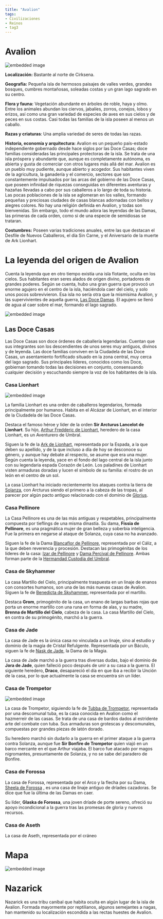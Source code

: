 ```yaml
---
title: "Avalion"
tags:
- Civilizaciones
- Reinos
- tag3
---
```


# Avalion

![embedded image](https://assets.legendkeeper.com/aac5b302-34cd-4445-a7f0-39e34a57cc05.png "Attachment")

**Localización:** Bastante al norte de Cirksena.

**Geografía:** Pequeña isla de hermosos paisajes de valles verdes, grandes bosques, cumbres montañosas, soleadas costas y un gran lago sagrado en su centro.

**Flora y fauna:** Vegetación abundante en árboles de roble, haya y olmo. Entre los animales abundan los ciervos, jabalíes, zorros, conejos, lobos y erizos, así como una gran variedad de especies de aves en sus cielos y de peces en sus costas. Casi todas las familias de la isla poseen al menos un caballo.

**Razas y criaturas**: Una amplia variedad de seres de todas las razas.

**Historia, economía y arquitectura:** Avalion es un pequeño país-estado independiente gobernado desde hace siglos por las Doce Casas; doce familias consideradas las principales protectoras de la isla. Se trata de una isla próspera y abundante que, aunque es completamente autónoma, es abierta y gusta de comerciar con otros lugares más allá del mar. Avalion es un pueblo muy pudiente, aunque abierto y acogedor. Sus habitantes viven de la agricultura, la ganadería y el comercio, sectores que son constantemente impulsados por las arcas del gobierno de las Doce Casas, que poseen infinidad de riquezas conseguidas en diferentes aventuras y hazañas llevadas a cabo por sus caballeros a lo largo de toda su historia. Las pocas poblaciones de la isla se aglomeran en los valles, formando pequeñas y preciosas ciudades de casas blancas adornadas con bellos y alegres colores. No hay una religión definida en Avalion, y todas son bienvenidas. Sin embargo, todo el mundo adora las leyendas de las Damas, las primeras de cada orden, como si de una especie de semidiosas se trataran.

**Costumbres:** Poseen varias tradiciones anuales, entre las que destacan el Desfile de Nuevos Caballeros, el día Sin Carne, y el Aniversario de la muerte de Ark Lionhart.

# **La leyenda del origen de Avalion**

Cuenta la leyenda que en otro tiempo existía una isla flotante, oculta en los cielos. Sus habitantes eran seres alados de origen divino, portadores de grandes poderes. Según se cuenta, hubo una gran guerra que provocó un enorme agujero en el centro de la isla, haciéndola caer del cielo, y solo unos pocos sobrevivieron. Esa isla no sería otra que la mismísima Avalion, y las supervivientes de aquella guerra, [Las Doce Damas](https://www.legendkeeper.com/app/ckvil5g57t6310808rct5ktxd/ckz7eje1w000a036ctc2w6hox/). El agujero se llenó de agua al caer sobre el mar, formando el lago sagrado.

![embedded image](https://assets.legendkeeper.com/e10f1685-2348-4814-9903-4c458e41261e.png "Attachment")

## **Las Doce Casas**

Las Doce Casas son doce órdenes de caballería legendarias. Cuentan que sus integrantes son los descendientes de unos seres muy antiguos, divinos y de leyenda. Las doce familias conviven en la Ciudadela de las Doce Casas, un asentamiento fortificado situado en la zona central, muy cerca del lago sagrado. Sus principales líderes, conocidos como los Doce, gobiernan tomando todas las decisiones en conjunto, consensuando cualquier decisión y escuchando siempre la voz de los habitantes de la isla.

### **Casa Lionhart**

![embedded image](https://assets.legendkeeper.com/e150a74e-06e9-40ea-92cd-ea4c4acec165.png "Attachment")

La familia Lionhart es una orden de caballeros legendarios, formada principalmente por humanos. Habita en el Alcázar de Lionhart, en el interior de la Ciudadela de las Doce Casas.

Destaca el famoso héroe y líder de la orden **Sir Arcturus Lancelot de Lionhart**. Su hijo, [Arthur Fredderic de Lionhart](https://www.legendkeeper.com/app/ckvil5g57t6310808rct5ktxd/ckz7fa5dx000t036cztrj369k/), heredero de la casa Lionhart, es un Aventurero de Umbral.

Siguen la fe de la [Ark de Lionhart](https://www.legendkeeper.com/app/ckvil5g57t6310808rct5ktxd/ckzd92pah006s036c4vkawaeo/), representada por la Espada, a la que deben su apellido, y de la que incluso a día de hoy se desconoce su género, y aunque hay debate al respecto, se asume que era una mujer. Según cuenta la leyenda, yace en el fondo del lago central de la isla junto con su legendaria espada Corazón de León. Los paladines de Lionhart visten armaduras doradas y lucen el símbolo de su familia: el rostro de un león en el centro de un sol.

La casa Lionhart ha iniciado recientemente los ataques contra la tierra de [Solanza](https://www.legendkeeper.com/app/ckvil5g57t6310808rct5ktxd/ckwtt2xtz0002036c5boj5unr/), con Arcturus siendo el primero a la cabeza de las tropas, al parecer por algún pacto antiguo relacionado con el dominio de [Glorius](https://www.legendkeeper.com/app/ckvil5g57t6310808rct5ktxd/ckx39wdg30006036ckln2ruom/).

### **Casa Pellinore**

La Casa Pellinore es una de las más antiguas y respetables, principalmente compuesta por tieflings de una misma dinastía. Su dama, **Fissia de Pellinore**, es una pragmática mujer de gran belleza y soberbia inteligencia. Fue la primera en negarse al ataque de Solanza, cuya casa no ha avanzado.

Siguen la fe de la Dama [Blancaflor de Pellinore](https://www.legendkeeper.com/app/ckvil5g57t6310808rct5ktxd/ckzd9317d006x036cpbljisi1/), representada por el Cáliz, a la que deben reverencia y procesión. Destacan las primogénitas de los líderes de la casa: [Izar de Pellinore](https://www.legendkeeper.com/app/ckvil5g57t6310808rct5ktxd/cl2bpgfqw0008038cld78gzcu/) y [Dama Percival de Pellinore](https://www.legendkeeper.com/app/ckvil5g57t6310808rct5ktxd/cl1fd3yej0002036cnqf32m48/). Ambas forman parte de la [Hermandad Custodia del Umbral](https://www.legendkeeper.com/app/ckvil5g57t6310808rct5ktxd/ckw9rh8iy001z036c9lsfyugo/).

### **Casa de Skyhammer**

La casa Martillo del Cielo, principalmente traspuesta en un linaje de enanos con consortes humanos, son una de las más nuevas casas de Avalion. Siguen la fe de [Benedicta de Skyhammer](https://www.legendkeeper.com/app/ckvil5g57t6310808rct5ktxd/cl2bpxwsg001d038cx0mdp4em/), representada por el martillo.

Destaca **Grom**, primogénito de la casa, un enano de largas barbas rojas que porta un enorme martillo con una runa en forma de alas, y su madre, **Brenna de Martillo del Cielo**, cabeza de la casa. La casa Martillo del Cielo, en contra de su primogénito, marchó a la guerra.

### **Casa de Jade**

La casa de Jade es la única casa no vinculada a un linaje, sino al estudio y dominio de la magia de Cristal Refulgente. Representada por un Báculo, siguen la fe de [Nask de Jade](https://www.legendkeeper.com/app/ckvil5g57t6310808rct5ktxd/cl2bq4nox0026038c4oqwd23d/), la Dama de la Magia.

La casa de Jade marchó a la guerra tras diversas dudas, bajo el dominio de **Jora de Jade**, quien falleció poco después de unir a su casa a la guerra. El siguiente heredero, **Draco**, desapareció el día en que iba a recibir la Unción de la casa, por lo que actualmente la casa se encuentra sin un líder.

### **Casa de Trompetor**

![embedded image](https://assets.legendkeeper.com/b98afdd5-4c8e-49cf-83c0-593b18ad123f.png "Attachment")

La casa de Trompetor, siguiendo la fe de [Tubba de Trompetor](https://www.legendkeeper.com/app/ckvil5g57t6310808rct5ktxd/cl2bqccb50035038cvq0i4t58/), representada por una descomunal tuba, es la casa conocida en Avalion como el hazmerreír de las casas. Se trata de una casa de bardos dados al estridente arte del combate con tuba. Sus armaduras son grotescas y descomunales, compuestas por grandes piezas de latón dorado.

Su heredero marchó sin dudarlo a la guerra en el primer ataque a la guerra contra Solanza, aunque fue **Sir Bonfire de Trompetor** quien viajó en un barco mercante en el que Arthur viajaba. El barco fue atacado por magos nigromantes, presuntamente de Solanza, y no se sabe del paradero de Bonfire.

### **Casa de Forossa**

La casa de Forossa, representada por el Arco y la flecha por su Dama, [Sheela de Forossa](https://www.legendkeeper.com/app/ckvil5g57t6310808rct5ktxd/cl2bqnf6x0049038cxpxwimuo/) , es una casa de linaje antiguo de dríades cazadoras. Se dice que fue la última de las Damas en caer.

Su líder, **Glaska de Forossa**, una joven dríade de porte sereno, ofreció su apoyo incondicional a la guerra tras las promesas de gloria y nuevos recursos.

### **Casa de Aseth**

La casa de Aseth, representada por el cráneo

# Mapa

![embedded image](https://assets.legendkeeper.com/89a77d77-5d66-41fb-9242-b8a9bfd67e13.jpg "Attachment")

# **Nazarick**

Nazarick es una tribu caníbal que habita oculta en algún lugar de la isla de Avalion. Formada mayormente por reptilianos, algunos semejantes a nagas, han mantenido su localización escondida a las rectas huestes de Avalion.
